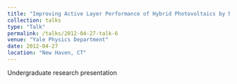 ```yaml
---
title: "Improving Active Layer Performance of Hybrid Photovoltaics by Nano Imprinting with Bulk Metallic Glass"
collection: talks
type: "Talk"
permalink: /talks/2012-04-27-talk-6
venue: "Yale Physics Department"
date: 2012-04-27
location: "New Haven, CT"
---
```


Undergraduate research presentation
